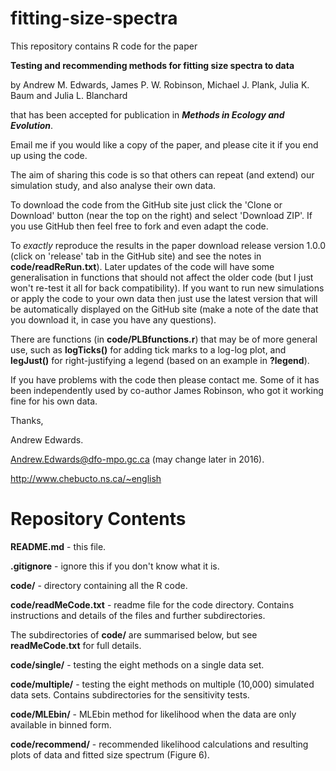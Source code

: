 # fitting-size-spectra

This repository contains R code for the paper 

**Testing and recommending methods for fitting size spectra to data** 

by Andrew M. Edwards, James P. W. Robinson, Michael J. Plank, Julia K. Baum and Julia L. Blanchard

that has been accepted for publication in ***Methods in Ecology and Evolution***. 

Email me if you would like a copy of the paper, and please cite it if you end up using the code.

The aim of sharing this code is so that others can repeat (and extend) our simulation study, and also analyse their own data.

To download the code from the GitHub site just click the 'Clone or Download' button (near the top on the right) and select 'Download ZIP'. If you use GitHub then feel free to fork and even adapt the code.

To *exactly* reproduce the results in the paper
download release version 1.0.0 (click on 'release' tab in the GitHub site) and see the notes in **code/readReRun.txt**). Later updates of the code will have some generalisation in functions that should not affect the older code (but I just won't re-test it all for back compatibility). If you want to run new simulations or apply the code to your own data then just use the latest version that will be automatically displayed on the GitHub site (make a note of the date that you download it, in case you have any questions).

There are functions (in **code/PLBfunctions.r**) that may be of more general use, such as **logTicks()** for adding tick marks to a log-log plot, and **legJust()** for right-justifying a legend (based on an example in **?legend**). 

If you have problems with the code then please contact me. Some of it has been independently used by co-author James Robinson, who got it working fine for his own data.

Thanks,

Andrew Edwards. 

Andrew.Edwards@dfo-mpo.gc.ca (may change later in 2016).

http://www.chebucto.ns.ca/~english 

# Repository Contents

**README.md** - this file.

**.gitignore** - ignore this if you don't know what it is.

**code/** - directory containing all the R code.

**code/readMeCode.txt** - readme file for the code directory. Contains instructions and details of the files and further subdirectories.

The subdirectories of **code/** are summarised below, but see **readMeCode.txt** for full details.

**code/single/** - testing the eight methods on a single data set.

**code/multiple/** - testing the eight methods on multiple (10,000) simulated data sets. Contains subdirectories for the sensitivity tests.

**code/MLEbin/** - MLEbin method for likelihood when the data are only available in binned form.

**code/recommend/** - recommended likelihood calculations and resulting plots of data and fitted size spectrum (Figure 6).
